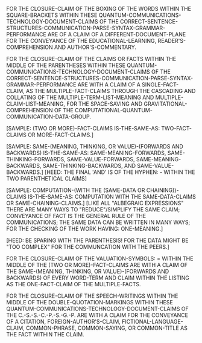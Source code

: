 FOR THE CLOSURE-CLAIM OF THE BOXING OF THE WORDS WITHIN THE SQUARE-BRACKETS WITHIN THESE QUANTUM-COMMUNICATIONS-TECHNOLOGY-DOCUMENT-CLAIMS OF THE CORRECT-SENTENCE-STRUCTURES-COMMUNICATION-PARSE-SYNTAX-GRAMMAR-PERFORMANCE ARE OF A CLAIM OF A DIFFERENT-DOCUMENT-PLANE FOR THE CONVEYANCE OF THE EDUCATIONAL-LEARNING, READER'S-COMPREHENSION AND AUTHOR'S-COMMENTARY.

FOR THE CLOSURE-CLAIM OF THE CLAIMS OR FACTS WITHIN THE MIDDLE OF THE PARENTHESES WITHIN THESE QUANTUM-COMMUNICATIONS-TECHNOLOGY-DOCUMENT-CLAIMS OF THE CORRECT-SENTENCE-STRUCTURES-COMMUNICATION-PARSE-SYNTAX-GRAMMAR-PERFORMANCE ARE WITH A CLAIM OF A SINGLE-FACT-CLAIM, AS THE MULTIPLE-FACT-CLAIMS THROUGH THE CASCADING AND COLLATING OF THE MULTIPLE-TERM-LIST-MEANING AND MULTIPLE-CLAIM-LIST-MEANING, FOR THE SPACE-SAVING AND GRAVITATIONAL-COMPREHENSION OF THE COMPUTATIONAL-QUANTUM-COMMUNICATION-DATA-GROUP.

[SAMPLE: (TWO OR MORE)-FACT-CLAIMS IS-THE-SAME-AS: TWO-FACT-CLAIMS OR MORE-FACT-CLAIMS.]

[SAMPLE: SAME-(MEANING, THINKING, OR VALUE)-(FORWARDS AND BACKWARDS) IS-THE-SAME-AS: SAME-MEANING-FORWARDS, SAME-THINKING-FORWARDS, SAME-VALUE-FORWARDS, SAME-MEANING-BACKWARDS, SAME-THINKING-BACKWARDS, AND SAME-VALUE-BACKWARDS.] [HEED: THE FINAL 'AND' IS OF THE HYPHEN: - WITHIN THE TWO PARENTHETICAL CLAIMS]

[SAMPLE: COMPUTATION-(WITH THE (SAME-DATA OR CHAINING))-CLAIMS IS-THE-SAME-AS: COMPUTATION WITH THE SAME-DATA-CLAIMS OR SAME-CHAINING-CLAIMS.] [LIKE ALL "ALBEGRAIC EXPRESSIONS" THERE ARE MANY WAYS TO "REDUCE"/SIMPLIFY THE SAME CLAIM; CONVEYANCE OF FACT IS THE GENERAL RULE OF THE COMMUNICATIONS; THE SAME DATA CAN BE WRITTEN IN MANY WAYS; FOR THE CHECKING OF THE WORK HAVING: ONE-MEANING.]

[HEED: BE SPARING WITH THE PARENTHESIS! FOR THE DATA MIGHT BE "TOO COMPLEX" FOR THE COMMUNCATION WITH THE PEERS.]

FOR THE CLOSURE-CLAIM OF THE VALUATION-SYMBOLS: = WITHIN THE MIDDLE OF THE (TWO OR MORE)-FACT-CLAIMS ARE WITH A CLAIM OF THE SAME-(MEANING, THINKING, OR VALUE)-(FORWARDS AND BACKWARDS) OF EVERY WORD-TERM AND CLAIM WITHIN THE LISTING AS THE ONE-FACT-CLAIM OF THE MULTIPLE-FACTS.

FOR THE CLOSURE-CLAIM OF THE SPEECH-WRITINGS WITHIN THE MIDDLE OF THE DOUBLE-QUOTATION-MARKINGS WITHIN THESE QUANTUM-COMMUNICATIONS-TECHNOLOGY-DOCUMENT-CLAIMS OF THE C.-S.-S.-C.-P.-S.-G.-P. ARE WITH A CLAIM FOR THE CONVEYANCE OF A CITATION, FOREIGN-AUTHOR'S-CLAIM, FICTIONAL-LANGUAGE-CLAIM, COMMON-PHRASE, COMMON-SAYING, OR COMMON-TITLE AS THE FACT WITHIN THE CLAIM.
